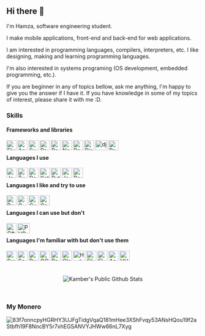 ## Hi there 👋

I'm Hamza, software engineering student.

I make mobile applications, front-end and back-end for web applications.

I am interested in programming languages, compilers, interpreters, etc.
I like designing, making and learning programming languages.

I'm also interested in systems programing (OS development, embedded programming, etc.).

If you are beginner in any of topics bellow, ask me anything, I'm happy to give you the answer if I have it.
If you have knowledge in some of my topics of interest, please share it with me :D.

### Skills

#### Frameworks and libraries

[<img align="left" width="26px" height="26px" alt="Flutter" src="https://cdn.iconscout.com/icon/free/png-512/flutter-2038877-1720090.png" />][flutter]
[<img align="left" width="26px" height="26px" alt="Android" src="https://koamtac.com/wp-content/uploads/android_logo-768x768.png" />][android]
[<img align="left" width="26px" height="26px" alt="Svelte" src="https://upload.wikimedia.org/wikipedia/commons/thumb/1/1b/Svelte_Logo.svg/1200px-Svelte_Logo.svg.png" />][svelte]
[<img align="left" width="26px" height="26px" alt="React" src="https://miro.medium.com/max/500/1*cPh7ujRIfcHAy4kW2ADGOw.png" />][react]
[<img align="left" width="26px" height="26px" alt="Redux" src="https://cdn.iconscout.com/icon/free/png-512/redux-283024.png" />][redux]
[<img align="left" width="26px" height="26px" alt="Node" src="https://cdn.iconscout.com/icon/free/png-512/node-js-1174925.png" />][node]
[<img align="left" width="26px" height="26px" alt="Deno" src="https://cdn4.iconfinder.com/data/icons/logos-brands-5/24/deno-512.png" />][deno]

[<img align="left" width="26px" height="26px" alt="Django" src="https://cdn.iconscout.com/icon/free/png-512/django-12-1175186.png" />][django]
[<img align="left" width="32px" height="26px" alt="djangorestframework" src="https://miro.medium.com/max/700/1*kR89JbQQK9aAkNVyxE63pg.png" />][djangorest]
[<img align="left" width="26px" height="26px" alt="PostgreSQL" src="https://cdn.iconscout.com/icon/free/png-512/postgresql-226047.png" />][postgresql]

<br>

#### Languages I use

[<img align="left" width="26px" height="26px" alt="JavaScript" src="https://www.freepnglogos.com/uploads/javascript-png/javascript-vector-logo-yellow-png-transparent-javascript-vector-12.png" />][javascript]
[<img align="left" width="26px" height="26px" alt="TypeScript" src="https://miro.medium.com/max/816/1*mn6bOs7s6Qbao15PMNRyOA.png" />][typescript]
[<img align="left" width="26px" height="26px" alt="Dart" src="https://upload.wikimedia.org/wikipedia/commons/thumb/7/7e/Dart-logo.png/768px-Dart-logo.png" />][dart]
[<img align="left" width="26px" height="26px" alt="Kotlin" src="https://logos-download.com/wp-content/uploads/2016/10/Kotlin_logo-700x700.png" />][kotlin]
[<img align="left" width="26px" height="26px" alt="Python" src="https://www.jing.fm/clipimg/full/53-537670_python-png-file-python-logo-png.png" />][python]
[<img align="left" width="26px" height="26px" alt="Java" src="https://cdn.freebiesupply.com/logos/large/2x/java-logo-png-transparent.png" />][java]
[<img align="left" width="26px" height="26px" alt="Bash" src="https://upload.wikimedia.org/wikipedia/commons/thumb/2/20/Bash_Logo_black_and_white_icon_only.svg/1200px-Bash_Logo_black_and_white_icon_only.svg.png" />][bash]


<br>

#### Languages I like and try to use


[<img align="left" width="26px" height="26px" alt="Rust" src="https://upload.wikimedia.org/wikipedia/commons/thumb/d/d5/Rust_programming_language_black_logo.svg/1024px-Rust_programming_language_black_logo.svg.png" />][rust]
[<img align="left" width="26px" height="26px" alt="C" src="https://cdn.iconscout.com/icon/free/png-512/c-programming-569564.png" />][c]
[<img align="left" width="26px" height="26px" alt="C++" src="https://upload.wikimedia.org/wikipedia/commons/thumb/1/18/ISO_C%2B%2B_Logo.svg/306px-ISO_C%2B%2B_Logo.svg.png" />][cpp]
[<img align="left" width="26px" height="26px" alt="Go" src="https://golang.org/lib/godoc/images/go-logo-blue.svg" />][go]

<br>

#### Languages I can use but don't

[<img align="left" width="26px" height="26px" alt="C#" src="https://i.pinimg.com/originals/49/40/01/49400189e00f633ddc2efd37a1f14817.png" />][cs]
[<img align="left" width="32px" height="26px" alt="PHP" src="https://www.php.net/images/logos/new-php-logo.svg" />][php]

<br>

#### Languages I'm familiar with but don't use them

[<img align="left" width="26px" height="26px" alt="Swift" src="https://cdn4.iconfinder.com/data/icons/logos-3/504/Swift-2-512.png" />][swift]
[<img align="left" width="26px" height="26px" alt="Scala" src="https://image.flaticon.com/icons/png/512/919/919834.png" />][scala]
[<img align="left" width="26px" height="26px" alt="Ruby" src="https://upload.wikimedia.org/wikipedia/commons/f/f1/Ruby_logo.png" />][ruby]
[<img align="left" width="26px" height="26px" alt="OCaml" src="https://ocaml.org/img/OCaml_Sticker.svg" />][ocaml]
[<img align="left" width="26px" height="26px" alt="ReasonML" src="https://miro.medium.com/max/400/1*rFOtAIWjbeAyNNFcW029bQ.png" />][reason]
[<img align="left" width="26px" height="26px" alt="Clojure" src="https://upload.wikimedia.org/wikipedia/commons/thumb/5/5d/Clojure_logo.svg/1024px-Clojure_logo.svg.png" />][clojure]
[<img align="left" width="32px" height="26px" alt="Haskell" src="https://upload.wikimedia.org/wikipedia/commons/thumb/1/1c/Haskell-Logo.svg/1280px-Haskell-Logo.svg.png" />][haskell]
[<img align="left" width="26px" height="26px" alt="Elixir" src="https://avatars2.githubusercontent.com/u/1481354?s=200&v=4" />][elixir]
[<img align="left" width="26px" height="26px" alt="Elm" src="https://upload.wikimedia.org/wikipedia/commons/thumb/f/f3/Elm_logo.svg/1024px-Elm_logo.svg.png" />][elm]
[<img align="left" width="26px" height="26px" alt="Assembly" src="https://p7.hiclipart.com/preview/865/551/589/intel-central-processing-unit-computer-icons-android-free-microprocessor-icon-png.jpg" />][asm]
[<img align="left" width="26px" height="26px" alt="VHDL" src="https://is5-ssl.mzstatic.com/image/thumb/Purple123/v4/0a/b7/38/0ab73871-58ea-04eb-021e-1b0ba945854d/AppIcon-0-1x_U007emarketing-0-0-85-220-0-4.png/400x400.png" />][vhdl]

<br>
<br>
<br>

<p align="center">
<img align="center" src="https://github-readme-stats.vercel.app/api?username=hamzamuric&show_icons=true&title_color=fff&icon_color=109eff&text_color=9f9f9f&bg_color=151515" alt="Kamber's Public Github Stats">
</p>

<br>

### My Monero

<img src="" alt="83f7onncpyHGRHY3UJFgTidgVqaQ181mHee3XShFvqy53ANsHQou19f2aStbfh19F8NncBY5r7xhEGSANVYJHWw66nL7Xyg" />

[flutter]: https://flutter.dev/
[android]: https://developer.android.com/
[svelte]: https://svelte.dev/
[react]: https://reactjs.org/
[redux]: https://redux.js.org/
[node]: https://nodejs.org/
[deno]: https://deno.land/
[django]: https://www.djangoproject.com/
[djangorest]: https://www.django-rest-framework.org/
[postgresql]: https://www.postgresql.org/
[javascript]: https://developer.mozilla.org/en-US/docs/Web/JavaScript
[typescript]: https://www.typescriptlang.org/
[dart]: https://dart.dev/
[kotlin]: https://kotlinlang.org/
[python]: https://www.python.org/
[java]: https://www.java.com/
[bash]: https://www.gnu.org/software/bash/
[rust]: https://www.rust-lang.org/
[c]: https://en.wikipedia.org/wiki/C_(programming_language)
[cpp]: https://www.cplusplus.com/
[go]: https://golang.org/
[cs]: https://docs.microsoft.com/en-us/dotnet/csharp/
[php]: https://www.php.net/
[swift]: https://developer.apple.com/swift/
[scala]: https://www.scala-lang.org/
[ruby]: https://www.ruby-lang.org/
[ocaml]: https://ocaml.org/
[reason]: https://reasonml.github.io/
[clojure]: https://clojure.org/
[haskell]: https://www.haskell.org/
[elixir]: https://elixir-lang.org/
[elm]: https://elm-lang.org/
[asm]: https://en.wikipedia.org/wiki/X86_assembly_language
[vhdl]: https://en.wikipedia.org/wiki/VHDL
